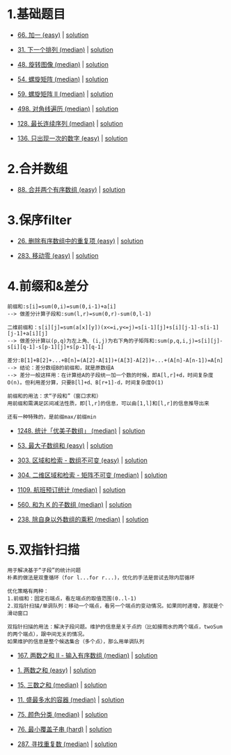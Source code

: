 # 1.基础题目

- [66. 加一 (easy)](https://leetcode-cn.com/problems/plus-one/) |  [solution](https://github.com/qcxu-pub/LeetCode/blob/master/01_数组/66plusOne.cpp)

- [31. 下一个排列 (median)](https://leetcode.cn/problems/next-permutation/) | [solution](https://github.com/qcxu-pub/LeetCode/blob/master/01_数组/31nextPermutation.cpp)

- [48. 旋转图像 (median)](https://leetcode.cn/problems/rotate-image/) | [solution](https://github.com/qcxu-pub/LeetCode/blob/master/01_数组/48rotate.cpp)

- [54. 螺旋矩阵 (median)](https://leetcode.cn/problems/spiral-matrix/) | [solution](https://github.com/qcxu-pub/LeetCode/blob/master/01_数组/54spiralOrder.cpp)

- [59. 螺旋矩阵 II (median)](https://leetcode.cn/problems/spiral-matrix-ii/) | [solution](https://github.com/qcxu-pub/LeetCode/blob/master/01_数组/59generateMatrix.cpp)

- [498. 对角线遍历 (median)](https://leetcode.cn/problems/diagonal-traverse/) | [solution](https://github.com/qcxu-pub/LeetCode/blob/master/01_数组/498findDiagonalOrder.cpp)

- [128. 最长连续序列 (median)](https://leetcode.cn/problems/longest-consecutive-sequence/) | [solution](https://github.com/qcxu-pub/LeetCode/blob/master/01_数组/128longestConsecutive.cpp)

- [136. 只出现一次的数字 (easy)](https://leetcode.cn/problems/single-number/) | [solution](https://github.com/qcxu-pub/LeetCode/blob/master/01_数组/136singleNumber.cpp)


# 2.合并数组

- [88. 合并两个有序数组 (easy)](https://leetcode-cn.com/problems/merge-sorted-array/) |  [solution](https://github.com/qcxu-pub/LeetCode/blob/master/01_数组/88merge.cpp)

# 3.保序filter

- [26. 删除有序数组中的重复项 (easy)](https://leetcode-cn.com/problems/remove-duplicates-from-sorted-array/) |  [solution](https://github.com/qcxu-pub/LeetCode/blob/master/01_数组/26removeDuplicates.cpp)

- [283. 移动零 (easy)](https://leetcode-cn.com/problems/move-zeroes/) |  [solution](https://github.com/qcxu-pub/LeetCode/blob/master/01_数组/283moveZeroes.cpp)

# 4.前缀和&差分

```
前缀和:s[i]=sum(0,i)=sum(0,i-1)+a[i]
--> 做差分计算子段和:sum(l,r)=sum(0,r)-sum(0,l-1)

二维前缀和：s[i][j]=sum(a[x][y])(x<=i,y<=j)=s[i-1][j]+s[i][j-1]-s[i-1][j-1]+a[i][j]
--> 做差分计算以(p,q)为左上角、(i,j)为右下角的子矩阵和:sum(p,q,i,j)=s[i][j]-s[i][q-1]-s[p-1][j]+s[p-1][q-1]

差分:B[1]+B[2]+...+B[n]=(A[2]-A[1])+(A[3]-A[2])+...+(A[n]-A[n-1])=A[n]
--> 结论：差分数组B的前缀和，就是原数组A
--> 差分一般这样用：在计算给A的子段统一加一个数的时候，即A[l,r]+d，时间复杂度O(n)。但利用差分算，只要B[l]+d、B[r+1]-d，时间复杂度O(1)

前缀和的用法：求“子段和”（窗口求和）
用前缀和需满足区间减法性质，即[l,r]的信息，可以由[1,l]和[l,r]的信息推导出来

还有一种特殊的，是前缀max/前缀min
```

- [1248. 统计「优美子数组」 (median)](https://leetcode-cn.com/problems/count-number-of-nice-subarrays/) |  [solution](https://github.com/qcxu-pub/LeetCode/blob/master/01_数组/1248numberOfSubarrays.cpp)

- [53. 最大子数组和 (easy)](https://leetcode-cn.com/problems/maximum-subarray/) |  [solution](https://github.com/qcxu-pub/LeetCode/blob/master/01_数组/53maxSubArray.cpp)

- [303. 区域和检索 - 数组不可变 (easy)](https://leetcode-cn.com/problems/range-sum-query-immutable/) |  [solution](https://github.com/qcxu-pub/LeetCode/blob/master/01_数组/303NumArray.cpp)

- [304. 二维区域和检索 - 矩阵不可变 (median)](https://leetcode-cn.com/problems/range-sum-query-2d-immutable/) |  [solution](https://github.com/qcxu-pub/LeetCode/blob/master/01_数组/304NumMatrix.cpp)

- [1109. 航班预订统计 (median)](https://leetcode-cn.com/problems/corporate-flight-bookings/) |  [solution](https://github.com/qcxu-pub/LeetCode/blob/master/01_数组/1109corpFlightBookings.cpp)

- [560. 和为 K 的子数组 (median)](https://leetcode-cn.com/problems/subarray-sum-equals-k/) |  [solution](https://github.com/qcxu-pub/LeetCode/blob/master/01_数组/560subarraySum.cpp)

- [238. 除自身以外数组的乘积 (median)](https://leetcode.cn/problems/product-of-array-except-self/) | [solution](https://github.com/qcxu-pub/LeetCode/blob/master/01_数组/238productExceptSelf.cpp)



# 5.双指针扫描

```
用于解决基于“子段”的统计问题
朴素的做法是双重循环（for l...for r...)，优化的手法是尝试去除内层循环

优化策略有两种：
1.前缀和：固定右端点，看左端点的取值范围(0..l-1)
2.双指针扫描/单调队列：移动一个端点，看另一个端点的变动情况。如果同时递增，那就是个滑动窗口

双指针扫描的用法：解决子段问题。维护的信息是关于点的（比如接雨水的两个端点，twoSum的两个端点），跟中间无关的情况。
如果维护的信息是整个候选集合（多个点），那么用单调队列
```

- [167. 两数之和 II - 输入有序数组 (median)](https://leetcode-cn.com/problems/two-sum-ii-input-array-is-sorted/) |  [solution](https://github.com/qcxu-pub/LeetCode/blob/master/01_数组/167twoSum.cpp)

- [1. 两数之和 (easy)](https://leetcode.cn/problems/two-sum/) |  [solution](https://github.com/qcxu-pub/LeetCode/blob/master/01_数组/1twoSum.cpp)

- [15. 三数之和 (median)](https://leetcode-cn.com/problems/3sum/) |  [solution](https://github.com/qcxu-pub/LeetCode/blob/master/01_数组/15threeSum.cpp)

- [11. 盛最多水的容器 (median)](https://leetcode-cn.com/problems/container-with-most-water/) |  [solution](https://github.com/qcxu-pub/LeetCode/blob/master/01_数组/11maxArea.cpp)

- [75. 颜色分类 (median)](https://leetcode-cn.com/problems/sort-colors/) |  [solution](https://github.com/qcxu-pub/LeetCode/blob/master/01_数组/75sortColors.cpp)

- [76. 最小覆盖子串 (hard)](https://leetcode-cn.com/problems/minimum-window-substring/) |  [solution](https://github.com/qcxu-pub/LeetCode/blob/master/01_数组/76minWindow.cpp)

- [287. 寻找重复数 (median)](https://leetcode-cn.com/problems/find-the-duplicate-number/) | [solution](https://github.com/qcxu-pub/LeetCode/blob/master/01_数组/287findDuplicate.cpp)


